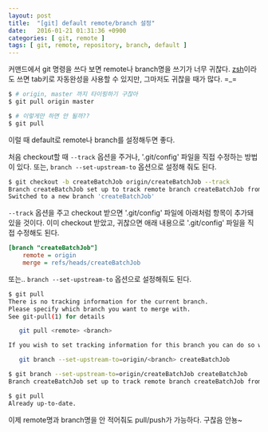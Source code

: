 ```yaml
---
layout: post
title:  "[git] default remote/branch 설정"
date:   2016-01-21 01:31:36 +0900
categories: [ git, remote ]
tags: [ git, remote, repository, branch, default ]
---
```


커맨드에서 git 명령을 쓰다 보면 remote나 branch명을 쓰기가 너무 귀찮다. [zsh](http://ohmyz.sh/)이라도 쓰면 tab키로 자동완성을 사용할 수 있지만, 그마저도 귀찮을 때가 많다. =_=

```bash
$ # origin, master 까지 타이핑하기 구찮아
$ git pull origin master

$ # 이렇게만 하면 안 될까??
$ git pull
```

이럴 때 default로 remote나 branch를 설정해두면 좋다.

처음 checkout할 때 `--track` 옵션을 주거나, '.git/config' 파일을 직접 수정하는 방법이 있다. 또는, `branch --set-upstream-to` 옵션으로 설정해 줘도 된다.

```bash
$ git checkout -b createBatchJob origin/createBatchJob --track
Branch createBatchJob set up to track remote branch createBatchJob from origin.
Switched to a new branch 'createBatchJob'
```

`--track` 옵션을 주고 checkout 받으면 '.git/config' 파일에 아래처럼 항목이 추가돼 있을 것이다. 이미 checkout 받았고, 귀찮으면 애래 내용으로 '.git/config' 파일을 직접 수정해도 된다.

```ini
[branch "createBatchJob"]
    remote = origin
    merge = refs/heads/createBatchJob
```

또는.. `branch --set-upstream-to` 옵션으로 설정해줘도 된다.

```bash
$ git pull
There is no tracking information for the current branch.
Please specify which branch you want to merge with.
See git-pull(1) for details

   git pull <remote> <branch>

If you wish to set tracking information for this branch you can do so with:

   git branch --set-upstream-to=origin/<branch> createBatchJob

$ git branch --set-upstream-to=origin/createBatchJob createBatchJob
Branch createBatchJob set up to track remote branch createBatchJob from origin.

$ git pull
Already up-to-date.
```

이제 remote명과 branch명을 안 적어줘도 pull/push가 가능하다. 구찮음 안뇽~
